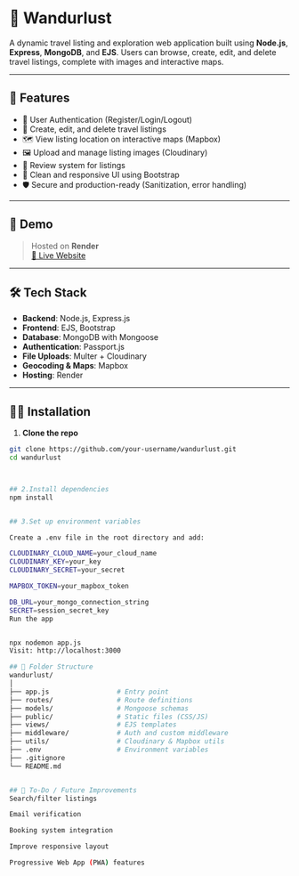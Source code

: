 # 🧭 Wandurlust

A dynamic travel listing and exploration web application built using **Node.js**, **Express**, **MongoDB**, and **EJS**. Users can browse, create, edit, and delete travel listings, complete with images and interactive maps.

---

## 🚀 Features

- 🔐 User Authentication (Register/Login/Logout)
- 🧳 Create, edit, and delete travel listings
- 🗺️ View listing location on interactive maps (Mapbox)
- 🖼️ Upload and manage listing images (Cloudinary)
- 📝 Review system for listings
- 🧹 Clean and responsive UI using Bootstrap
- 🛡️ Secure and production-ready (Sanitization, error handling)

---

## 📸 Demo

> Hosted on **Render**  
[🔗 Live Website](https://ecommerce-traveling-site.onrender.com)

---

## 🛠️ Tech Stack

- **Backend**: Node.js, Express.js
- **Frontend**: EJS, Bootstrap
- **Database**: MongoDB with Mongoose
- **Authentication**: Passport.js
- **File Uploads**: Multer + Cloudinary
- **Geocoding & Maps**: Mapbox
- **Hosting**: Render

---

## 🧑‍💻 Installation

1. **Clone the repo**

```bash
git clone https://github.com/your-username/wandurlust.git
cd wandurlust



## 2.Install dependencies
npm install


## 3.Set up environment variables

Create a .env file in the root directory and add:

CLOUDINARY_CLOUD_NAME=your_cloud_name
CLOUDINARY_KEY=your_key
CLOUDINARY_SECRET=your_secret

MAPBOX_TOKEN=your_mapbox_token

DB_URL=your_mongo_connection_string
SECRET=session_secret_key
Run the app


npx nodemon app.js
Visit: http://localhost:3000

## 🧪 Folder Structure
wandurlust/
│
├── app.js                 # Entry point
├── routes/                # Route definitions
├── models/                # Mongoose schemas
├── public/                # Static files (CSS/JS)
├── views/                 # EJS templates
├── middleware/            # Auth and custom middleware
├── utils/                 # Cloudinary & Mapbox utils
├── .env                   # Environment variables
├── .gitignore
└── README.md


## 📌 To-Do / Future Improvements
Search/filter listings

Email verification

Booking system integration

Improve responsive layout

Progressive Web App (PWA) features
